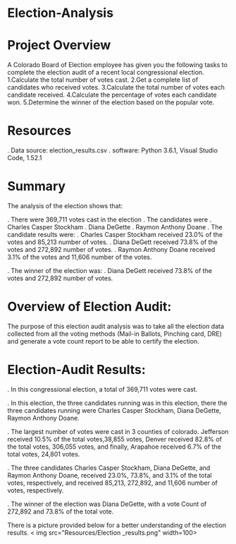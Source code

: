 # Election-Analysis

# Project Overview 
 A Colorado Board of Election employee has given you the following tasks to complete the election audit of a recent local congressional election.
1.Calculate the total number of votes cast.
2.Get a complete list of candidates who received votes.
3.Calculate the total number of votes each candidate received.
4.Calculate the percentage of votes each candidate won.
5.Determine the winner of the election based on the popular vote. 

# Resources 
. Data source: election_results.csv
. software: Python 3.6.1, Visual Studio Code,  1.52.1

# Summary

The analysis of the election shows that:

. There were 369,711 votes cast in the election
. The candidates were 
     . Charles Casper Stockham
     . Diana DeGette
     . Raymon Anthony Doane
. The candidate results were:
    . Charles Casper Stockham received 23.0% of the votes and 85,213 number of votes. 
    . Diana DeGett received 73.8% of the votes and 272,892 number of votes.
    . Raymon Anthony Doane received  3.1% of the votes and 11,606 number of the votes.

. The winner of the election was: 
    . Diana DeGett received 73.8% of the votes and 272,892 number of votes.
    
# Overview of Election Audit:

The purpose of this election audit analysis was to take all the election data collected from all the voting methods (Mail-in Ballots, Pinching card, DRE) and generate a vote count report to be able to certify the election. 



# Election-Audit Results: 

. In this congressional election, a total of 369,711 votes were cast.
                 
. In this election, the three candidates running was in this election, there the three candidates running were Charles Casper Stockham, Diana DeGette, Raymon Anthony Doane.

. The largest number of votes were cast in 3 counties of colorado. Jefferson received  10.5%  of the total votes,38,855 votes, Denver received  82.8% of the total votes, 306,055 votes, and finally, Arapahoe received  6.7% of the total votes, 24,801 votes.

. The three candidates Charles Casper Stockham, Diana DeGette, and Raymon Anthony Doane, received 23.0%, 73.8%, and 3.1% of the total votes, respectively, and received 85,213, 272,892, and 11,606 number of votes, respectively.

. The winner of the election was Diana DeGette, with a vote Count of  272,892 and  73.8% of the total vote. 

There is a picture provided below for a better understanding of the election results. 
 < img src="Resources/Election _results.png" width=100>



